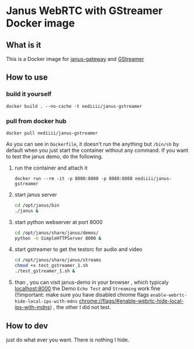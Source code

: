 # Janus WebRTC with GStreamer Docker image

## What is it

This is a Docker image for [janus-gateway](https://github.com/meetecho/janus-gateway) and [GStreamer](https://gstreamer.freedesktop.org/)

## How to use

### build it yourself

`docker build . --no-cache -t nediiii/janus-gstreamer`

### pull from docker hub

`docker pull nediiii/janus-gstreamer`

As you can see in `Dockerfile`, it doesn't run the anything but `/bin/sh` by default when you just start the container without any command.
If you want to test the janus demo, do the following.

1. run the container and attach it

   `docker run --rm -it -p 8000:8000 -p 8088:8088 nediiii/janus-gstreamer`

2. start janus server

    ```bash
    cd /opt/janus/bin
    ./janus &
    ```

3. start python webserver at port 8000

    ```bash
    cd /opt/janus/share/janus/demos/
    python -m SimpleHTTPServer 8000 &
    ```

4. start gstreamer to get the testsrc for audio and video

    ```bash
    cd /opt/janus/share/janus/streams
    chmod +x test_gstreamer_1.sh
    ./test_gstreamer_1.sh &
    ```

5. than , you can visit janus-demo in your browser , which typicaly [localhost:8000](localhost:8000)
    the Demo `Echo Test` and `Streaming` work fine (!!important: make sure you have disabled chrome flags `enable-webrtc-hide-local-ips-with-mdns` [chrome://flags/#enable-webrtc-hide-local-ips-with-mdns](chrome://flags/#enable-webrtc-hide-local-ips-with-mdns)) , the other I did not test.

## How to dev

just do what ever you want.
There is nothing I hide.
